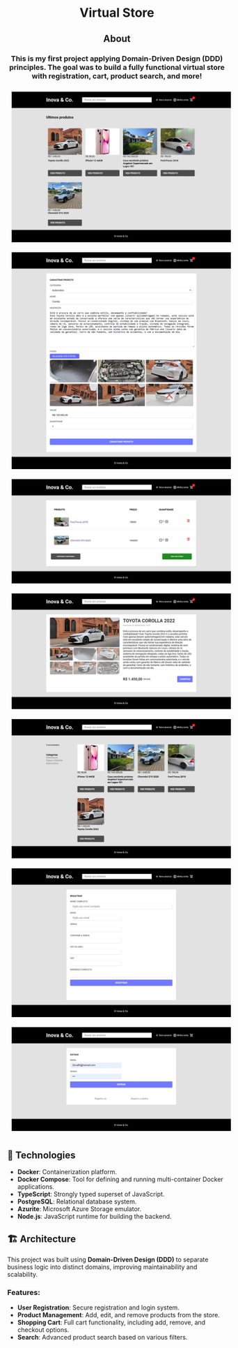 <h1 align="center">Virtual Store</h1> 
<h2 align="center">About</h2> 
<h3 align="center">This is my first project applying Domain-Driven Design (DDD) principles. The goal was to build a fully functional virtual store with registration, cart, product search, and more!</h3> 

<p align="center">
    <img src="images/screencapture-localhost-3000-2024-08-31-22_25_29.png" alt="Home Page" style="margin: 5px; padding: 5px;">
    <img src="images/screencapture-localhost-3000-ads-create-2024-08-31-22_28_17.png" alt="Ads Creation Page" style="margin: 5px; padding: 5px;">
    <img src="images/screencapture-localhost-3000-cart-2024-08-31-22_26_24.png" alt="Cart Page" style="margin: 5px; padding: 5px;">
    <img src="images/screencapture-localhost-3000-products-show-28-2024-08-31-22_28_50.png" alt="Product Details Page" style="margin: 5px; padding: 5px;">
    <img src="images/screencapture-localhost-3000-search-2024-08-31-22_30_52.png" alt="Search Page" style="margin: 5px; padding: 5px;">
    <img src="images/screencapture-localhost-3000-users-2024-08-31-22_47_39.png" alt="Search Page" style="margin: 5px; padding: 5px;">
    <img src="images/screencapture-localhost-3000-login-2024-08-31-22_48_18.png" alt="Search Page" style="margin: 5px; padding: 5px;">

    
</p>

<h2>🚀 Technologies</h2>
<ul>
    <li><strong>Docker</strong>: Containerization platform.</li>
    <li><strong>Docker Compose</strong>: Tool for defining and running multi-container Docker applications.</li>
    <li><strong>TypeScript</strong>: Strongly typed superset of JavaScript.</li>
    <li><strong>PostgreSQL</strong>: Relational database system.</li>
    <li><strong>Azurite</strong>: Microsoft Azure Storage emulator.</li>
    <li><strong>Node.js</strong>: JavaScript runtime for building the backend.</li>
</ul>

<h2>🏗️ Architecture</h2>
<p>This project was built using <strong>Domain-Driven Design (DDD)</strong> to separate business logic into distinct domains, improving maintainability and scalability.</p>

<h3>Features:</h3>
<ul>
    <li><strong>User Registration</strong>: Secure registration and login system.</li>
    <li><strong>Product Management</strong>: Add, edit, and remove products from the store.</li>
    <li><strong>Shopping Cart</strong>: Full cart functionality, including add, remove, and checkout options.</li>
    <li><strong>Search</strong>: Advanced product search based on various filters.</li>
</ul>
